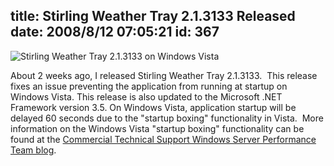 title: Stirling Weather Tray 2.1.3133 Released
date: 2008/8/12 07:05:21
id: 367
---
![Stirling Weather Tray 2.1.3133 on Windows Vista](/journal_images/StirlingWeatherVista.jpg)

About 2 weeks ago, I released Stirling Weather Tray 2.1.3133.  This release fixes an issue preventing the application from running at startup on Windows Vista. This release is also updated to the Microsoft .NET Framework version 3.5\. On Windows Vista, application startup will be delayed 60 seconds due to the "startup boxing" functionality in Vista.  More information on the Windows Vista "startup boxing" functionality can be found at the [Commercial Technical Support Windows Server Performance Team blog](http://blogs.technet.com/askperf/archive/2008/03/28/startup-programs-on-windows-vista-inside-the-box.aspx).